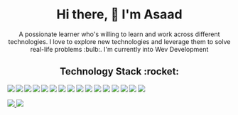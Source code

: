 <h1 align="center">Hi there, 👋 I'm Asaad </h1>

<p align="center">A possionate learner who's willing to learn and work across different technologies. I love to explore new technologies and leverage them to solve real-life problems :bulb:. I'm currently into Wev Development</p>
                 <h2 align="center">Technology Stack :rocket: </h2>
     <img align="left" src="https://img.shields.io/badge/html5%20-%23E34F26.svg?&style=for-the-badge&logo=html5&logoColor=white"/>
     <img align="left" src="https://img.shields.io/badge/css3%20-%231572B6.svg?&style=for-the-badge&logo=css3&logoColor=white"/>                                      <img align="left" src="https://img.shields.io/badge/javascript%20-%23323330.svg?&style=for-the-badge&logo=javascript&logoColor=%23F7DF1E"/> 
     <img align="left" src="https://img.shields.io/badge/node.js%20-%2343853D.svg?&style=for-the-badge&logo=node.js&logoColor=white"/>
     <img align="left" src="https://img.shields.io/badge/php-%23777BB4.svg?&style=for-the-badge&logo=php&logoColor=white"/>     
                                                                                                                         
[](url) 
     <img src="https://img.shields.io/badge/express.js%20-%23404d59.svg?&style=for-the-badge"/>
     <img src="https://img.shields.io/badge/react%20-%2320232a.svg?&style=for-the-badge&logo=react&logoColor=%2361DAFB"/>
     <img src="https://img.shields.io/badge/react_native%20-%2320232a.svg?&style=for-the-badge&logo=react&logoColor=%2361DAFB"/>
     <img src="https://img.shields.io/badge/tailwindcss%20-%2338B2AC.svg?&style=for-the-badge&logo=tailwind-css&logoColor=white"/>
     <img src="https://img.shields.io/badge/bootstrap%20-%23563D7C.svg?&style=for-the-badge&logo=bootstrap&logoColor=white"/>
     <img src="https://img.shields.io/badge/jquery%20-%230769AD.svg?&style=for-the-badge&logo=jquery&logoColor=white"/>
     <img src="https://img.shields.io/badge/git%20-%23F05033.svg?&style=for-the-badge&logo=git&logoColor=white"/>
     <img src="https://img.shields.io/badge/github%20-%23121011.svg?&style=for-the-badge&logo=github&logoColor=white"/>
     <img src="https://img.shields.io/badge/mysql-%2300f.svg?&style=for-the-badge&logo=mysql&logoColor=white"/>
     <img src ="https://img.shields.io/badge/MongoDB-%234ea94b.svg?&style=for-the-badge&logo=mongodb&logoColor=white"/>
     <img src ="https://img.shields.io/badge/postgres-%23316192.svg?&style=for-the-badge&logo=postgresql&logoColor=white"/>
                                                                                      
 [](url) 
                                                                                                                     
<div display="flex">
  <a href="https://github.com/anuraghazra/github-readme-stats">
    <img align="" src="https://github-readme-stats.vercel.app/api?username=asaad8756&show_icons=true" />
  </a>
  <a href="https://github.com/anuraghazra/convoychat">
    <img align="" src="https://github-readme-stats.vercel.app/api/top-langs/?username=asaad8756&langs_count=8&layout=compact" />
  </a>
</div>

[](url)
<!--
<a href="https://github.com/anuraghazra/github-readme-stats">
  <img align="center" src="https://github-readme-stats.vercel.app/api/pin/?username=anuraghazra&repo=github-readme-stats" />
</a>
<a href="https://github.com/anuraghazra/convoychat">
  <img align="center" src="https://github-readme-stats.vercel.app/api/pin/?username=anuraghazra&repo=convoychat" />
</a>

-->                                                                                                            


